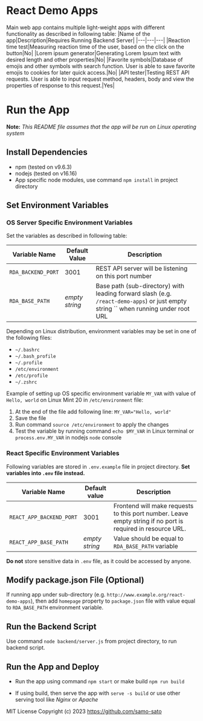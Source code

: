 # React Demo Apps

Main web app contains multiple light-weight apps with different functionality as described in following table:
|Name of the app|Description|Requires Running Backend Server|
|---|---|---|
|Reaction time test|Measuring reaction time of the user, based on the click on the button|No|
|Lorem ipsum generator|Generating Lorem Ipsum text with desired length and other properties|No|
|Favorite symbols|Database of emojis and other symbols with search function. User is able to save favorite emojis to cookies for later quick access.|No|
|API tester|Testing REST API requests. User is able to input request method, headers, body and view the properties of response to this request.|Yes|

# Run the App

**Note:** *This README file assumes that the app will be run on Linux operating system*

## Install Dependencies

- npm (tested on v9.6.3)
- nodejs (tested on v16.16)
- App specific node modules, use command `npm install` in project directory

## Set Environment Variables

### OS Server Specific Environment Variables

Set the variables as described in following table:

|Variable Name|Default Value|Description|
|---|---|---|
|`RDA_BACKEND_PORT`|3001|REST API server will be listening on this port number|
|`RDA_BASE_PATH`|*empty string*|Base path (sub-directory) with leading forward slash (e.g. `/react-demo-apps`) or just empty string `` when running under root URL|

Depending on Linux distribution, environment variables may be set in one of the following files:

- `~/.bashrc`
- `~/.bash_profile`
- `~/.profile`
- `/etc/environment`
- `/etc/profile`
- `~/.zshrc`

Example of setting up OS specific environment variable `MY_VAR` with value of `Hello, world` on Linux Mint 20 in `/etc/environment` file:

1. At the end of the file add following line: `MY_VAR="Hello, world"`
2. Save the file
3. Run command `source /etc/environment` to apply the changes
4. Test the variable by running command `echo $MY_VAR` in Linux terminal or `process.env.MY_VAR` in nodejs `node` console

### React Specific Environment Variables

Following variables are stored in `.env.example` file in project directory. **Set variables into `.env` file instead.**

|Variable Name|Default value|Description|
|---|---|---|
|`REACT_APP_BACKEND_PORT`|3001|Frontend will make requests to this port number. Leave empty string if no port is required in resource URL.|
|`REACT_APP_BASE_PATH`|*empty string*|Value should be equal to `RDA_BASE_PATH` variable|

**Do not** store sensitive data in `.env` file, as it could be accessed by anyone.

## Modify package.json File (Optional)

If running app under sub-directory (e.g. `http://www.example.org/react-demo-apps`), then add `homepage` property to `package.json` file with value equal to `RDA_BASE_PATH` environment variable.

## Run the Backend Script

Use command `node backend/server.js` from project directory, to run backend script.

## Run the App and Deploy

- Run the app using command `npm start` or make build `npm run build`

- If using build, then serve the app with `serve -s build` or use other serving tool like *Nginx* or *Apache*

MIT License Copyright (c) 2023 https://github.com/samo-sato
